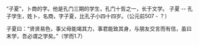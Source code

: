 “子夏”，卜商的字。他是孔门三期的学生，孔门十哲之一，长于文学。
子夏 -- 孔子学生，姓卜，名商，字子夏，比孔子小四十四岁。（公元前507 - ？）

子夏曰：“贤贤易色，事父母能竭其力，事君能致其身，与朋友交言而有信，虽曰末学，吾必谓之学矣。”（学而1.7）